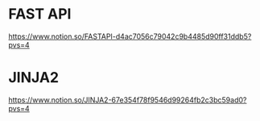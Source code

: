 # FAST API
https://www.notion.so/FASTAPI-d4ac7056c79042c9b4485d90ff31ddb5?pvs=4

# JINJA2
https://www.notion.so/JINJA2-67e354f78f9546d99264fb2c3bc59ad0?pvs=4
